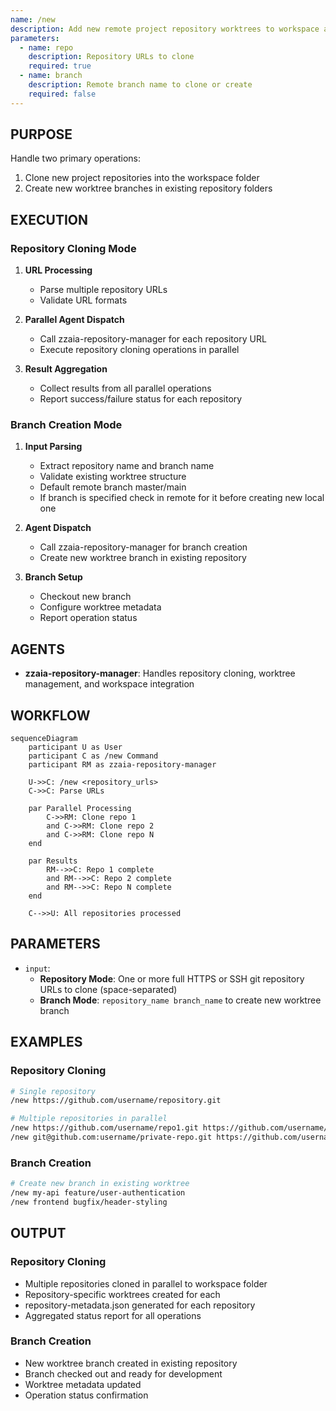```yaml
---
name: /new
description: Add new remote project repository worktrees to workspace at master/main branch or a specific one branch
parameters:
  - name: repo 
    description: Repository URLs to clone 
    required: true
  - name: branch 
    description: Remote branch name to clone or create
    required: false 
---
```


## PURPOSE

Handle two primary operations:
1. Clone new project repositories into the workspace folder
2. Create new worktree branches in existing repository folders

## EXECUTION

### Repository Cloning Mode
1. **URL Processing**
   - Parse multiple repository URLs
   - Validate URL formats

2. **Parallel Agent Dispatch**
   - Call zzaia-repository-manager for each repository URL
   - Execute repository cloning operations in parallel

3. **Result Aggregation**
   - Collect results from all parallel operations
   - Report success/failure status for each repository

### Branch Creation Mode
1. **Input Parsing**
   - Extract repository name and branch name
   - Validate existing worktree structure
   - Default remote branch master/main
   - If branch is specified check in remote for it before creating new local one 

2. **Agent Dispatch**
   - Call zzaia-repository-manager for branch creation
   - Create new worktree branch in existing repository

3. **Branch Setup**
   - Checkout new branch
   - Configure worktree metadata
   - Report operation status

## AGENTS

- **zzaia-repository-manager**: Handles repository cloning, worktree management, and workspace integration

## WORKFLOW

```mermaid
sequenceDiagram
    participant U as User
    participant C as /new Command
    participant RM as zzaia-repository-manager

    U->>C: /new <repository_urls>
    C->>C: Parse URLs

    par Parallel Processing
        C->>RM: Clone repo 1
        and C->>RM: Clone repo 2
        and C->>RM: Clone repo N
    end

    par Results
        RM-->>C: Repo 1 complete
        and RM-->>C: Repo 2 complete
        and RM-->>C: Repo N complete
    end

    C-->>U: All repositories processed
```

## PARAMETERS

- `input`:
  - **Repository Mode**: One or more full HTTPS or SSH git repository URLs to clone (space-separated)
  - **Branch Mode**: `repository_name branch_name` to create new worktree branch

## EXAMPLES

### Repository Cloning
```bash
# Single repository
/new https://github.com/username/repository.git

# Multiple repositories in parallel
/new https://github.com/username/repo1.git https://github.com/username/repo2.git
/new git@github.com:username/private-repo.git https://github.com/username/public-repo.git
```

### Branch Creation
```bash
# Create new branch in existing worktree
/new my-api feature/user-authentication
/new frontend bugfix/header-styling
```

## OUTPUT

### Repository Cloning
- Multiple repositories cloned in parallel to workspace folder
- Repository-specific worktrees created for each
- repository-metadata.json generated for each repository
- Aggregated status report for all operations

### Branch Creation
- New worktree branch created in existing repository
- Branch checked out and ready for development
- Worktree metadata updated
- Operation status confirmation
